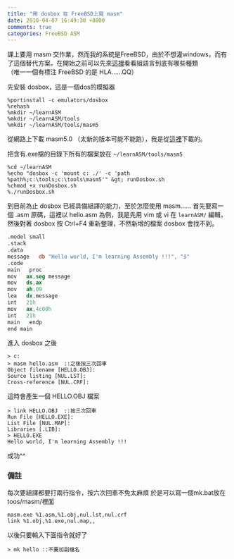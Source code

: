 ```yaml
---
title: "用 dosbox 在 FreeBSD上寫 masm"
date: 2010-04-07 16:49:30 +0800
comments: true
categories: FreeBSD ASM
---
```

課上要用 masm 交作業，然而我的系統是FreeBSD，由於不想灌windows，而有了這個替代方案。在開始之前可以先來<a href="http://zh.wikipedia.org/zh-tw/%E7%B5%84%E5%90%88%E8%AA%9E%E8%A8%80%E5%88%97%E8%A1%A8" target="_blank">這裡</a>看看組語言到底有哪些種類<br />
（唯一一個有標注 FreeBSD 的是 HLA……QQ）
 
<!-- more -->

先安裝 dosbox，這是一個dos的模擬器

    %portinstall -c emulators/dosbox
    %rehash
    %mkdir ~/learnASM
    %mkdir ~/learnASM/tools
    %mkdir ~/learnASM/tools/masm5

從網路上下載 masm5.0 （太新的版本可能不能跑），我是從<a href="http://download.pchome.net/development/linetools/detail-9028.html" target="_blank">這裡</a>下載的。

把含有.exe檔的目錄下所有的檔案放在 `~/learnASM/tools/masm5`

    %cd ~/learnASM
    %echo "dosbox -c 'mount c: ./' -c 'path %path%;c:\tools;c:\tools\masm5'" &gt; runDosbox.sh
    %chmod +x runDosbox.sh
    %./runDosbox.sh

到目前為止 dosbox 已經具備組譯的能力，至於怎麼使用 masm……
首先要寫一個 .asm 原碼，這裡以 hello.asm 為例，我是先用 vim 或 vi 在 `learnASM/` 編輯，然後對著 dosbox 按 Ctrl+F4 重新整理，不然新增的檔案 dosbox 會找不到。

``` nasm
.model small
.stack
.data
message   db "Hello world, I'm learning Assembly !!!", "$"
.code
main   proc
mov   ax,seg message
mov   ds,ax
mov   ah,09
lea   dx,message
int   21h
mov   ax,4c00h
int   21h
main   endp
end main
```

進入 dosbox 之後

    > c:
    > masm hello.asm  ::之後按三次回車
    Object filename [HELLO.OBJ]:
    Source listing [NUL.LST]:
    Cross-reference [NUL.CRF]:

這時會產生一個 HELLO.OBJ 檔案

    > link HELLO.OBJ  ::按三次回車
    Run File [HELLO.EXE]:
    List File [NUL.MAP]:
    Libraries [.LIB]:
    > HELLO.EXE
    Hello world, I'm learning Assembly !!!

成功^^

### 備註

每次要組譯都要打兩行指令，按六次回車不免太麻煩
於是可以寫一個mk.bat放在toos/masm/裡面

``` plain mk.bat
masm.exe %1.asm,%1.obj,nul.lst,nul.crf
link %1.obj,%1.exe,nul.map,,
```

以後只要輸入下面指令就好了

    > mk hello ::不要加副檔名